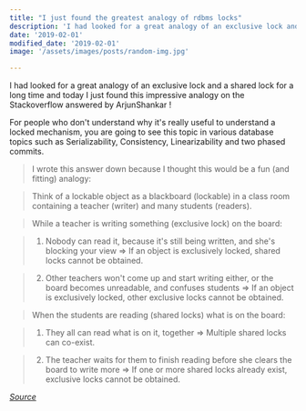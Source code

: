```yaml
---
title: "I just found the greatest analogy of rdbms locks"
description: 'I had looked for a great analogy of an exclusive lock and a shared lock for a long time and today I just found this impressive analogy on the Stackoverflow answered by ArjunShankar ! '
date: '2019-02-01'
modified_date: '2019-02-01'
image: '/assets/images/posts/random-img.jpg'

---
```



I had looked for a great analogy of an exclusive lock and a shared lock for a long time and today I just found this impressive analogy on the Stackoverflow answered by ArjunShankar ! 

For people who don't understand why it's really useful to understand a locked mechanism, you are going to see this topic  in various database topics such as Serializability, Consistency, Linearizability and two phased commits. 

> I wrote this answer down because I thought this would be a fun (and fitting) analogy:

> Think of a lockable object as a blackboard (lockable) in a class room containing a teacher (writer) and many students (readers).

> While a teacher is writing something (exclusive lock) on the board:

> 1. Nobody can read it, because it's still being written, and she's blocking your view => If an object is exclusively locked, shared locks cannot be obtained.

> 2. Other teachers won't come up and start writing either, or the board becomes unreadable, and confuses students => If an object is exclusively locked, other exclusive locks cannot be obtained.

> When the students are reading (shared locks) what is on the board:

> 1. They all can read what is on it, together => Multiple shared locks can co-exist.

> 2. The teacher waits for them to finish reading before she clears the board to write more => If one or more shared locks already exist, exclusive locks cannot be obtained.


_[Source](https://stackoverflow.com/questions/11837428/whats-the-difference-between-an-exclusive-lock-and-a-shared-lock)_

